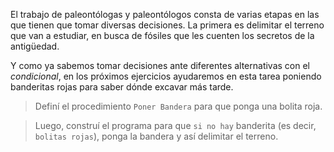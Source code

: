 <gs-attire attire-url="https://raw.githubusercontent.com/MumukiProject/mumuki-guia-gobstones-expresiones-kids/master/assets/attires/config_1534261073557.json"></gs-attire>

<gs-toolbox toolbox-url="https://raw.githubusercontent.com/MumukiProject/mumuki-guia-gobstones-expresiones-kids/master/assets/toolbox.xml">
</gs-toolbox>

El trabajo de paleontólogas y paleontólogos consta de varias etapas en las que tienen que tomar diversas decisiones. La primera es delimitar el terreno que van a estudiar, en busca de fósiles que les cuenten los secretos de la antigüedad. 

Y como ya sabemos tomar decisiones ante diferentes alternativas con el _condicional_, en los próximos ejercicios ayudaremos en esta tarea poniendo banderitas rojas para saber dónde excavar más tarde. 

> Definí el procedimiento `Poner Bandera` para que ponga una bolita roja.

> Luego, construí el programa para que `si no hay` banderita (es decir, `bolitas rojas`), ponga la bandera y así delimitar el terreno. 